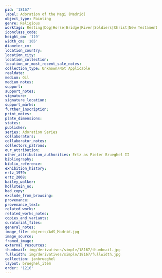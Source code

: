 ```yaml
---
pid: '18167'
label: Adoration of the Magi (Madrid)
object_type: Painting
genre: Religious
worktags: Resting|Dog|Horse|Bridge|River|Soldiers|Christ|New Testament|Virgin Mary
iconclass_code:
height_cm: '119'
width_cm: '165'
diameter_cm:
location_country:
location_city:
location_collection:
location_or_most_recent_sale_notes:
collection_type: Unknown/Not Applicable
realdate:
medium: Oil
medium_notes:
support:
support_notes:
signature:
signature_location:
support_marks:
further_inscription:
print_notes:
plate_dimensions:
states:
publisher:
series: Adoration Series
collaborators:
collaborator_notes:
collectors_patrons:
our_attribution:
other_attribution_authorities: Ertz as Pieter Brueghel II
bibliography:
biblio_reference:
exhibition_history:
ertz_1979:
ertz_2008:
bailey_walker:
hollstein_no:
bad_copy:
exclude_from_browsing:
provenance:
provenance_text:
related_works:
related_works_notes:
copies_and_variants:
curatorial_files:
general_notes:
image_file: objects/AdS_Madrid.jpg
image_source:
framed_image:
external_resources:
thumbnail: img/derivatives/simple/18167/thumbnail.jpg
fullwidth: img/derivatives/simple/18167/fullwidth.jpg
collection: janbrueghel
layout: brueghel_item
order: '1216'
---
```


